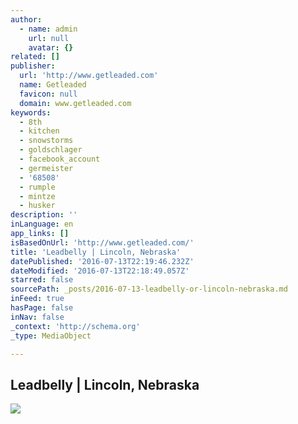 ```yaml
---
author:
  - name: admin
    url: null
    avatar: {}
related: []
publisher:
  url: 'http://www.getleaded.com'
  name: Getleaded
  favicon: null
  domain: www.getleaded.com
keywords:
  - 8th
  - kitchen
  - snowstorms
  - goldschlager
  - facebook_account
  - germeister
  - '68508'
  - rumple
  - mintze
  - husker
description: ''
inLanguage: en
app_links: []
isBasedOnUrl: 'http://www.getleaded.com/'
title: 'Leadbelly | Lincoln, Nebraska'
datePublished: '2016-07-13T22:19:46.232Z'
dateModified: '2016-07-13T22:18:49.057Z'
starred: false
sourcePath: _posts/2016-07-13-leadbelly-or-lincoln-nebraska.md
inFeed: true
hasPage: false
inNav: false
_context: 'http://schema.org'
_type: MediaObject

---
```

<article style=""><h1>Leadbelly | Lincoln, Nebraska</h1><img src="http://www.getleaded.com/wp-content/uploads/2016/03/logo-150x150.png" /></article>